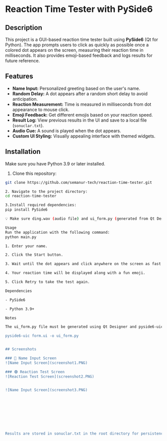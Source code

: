 # Reaction Time Tester with PySide6

## Description  
This project is a GUI-based reaction time tester built using **PySide6** (Qt for Python). The app prompts users to click as quickly as possible once a colored dot appears on the screen, measuring their reaction time in milliseconds. It also provides emoji-based feedback and logs results for future reference.

## Features

- **Name Input:** Personalized greeting based on the user's name.
- **Random Delay:** A dot appears after a random short delay to avoid anticipation.
- **Reaction Measurement:** Time is measured in milliseconds from dot appearance to mouse click.
- **Emoji Feedback:** Get different emojis based on your reaction speed.
- **Result Log:** View previous results in the UI and save to a local file (`sonuclar.txt`).
- **Audio Cue:** A sound is played when the dot appears.
- **Custom UI Styling:** Visually appealing interface with themed widgets.

## Installation

Make sure you have Python 3.9 or later installed.

1. Clone this repository:
```bash
git clone https://github.com/semanur-tech/reaction-time-tester.git

2. Navigate to the project directory:
cd reaction-time-tester

3.Install required dependencies:
pip install PySide6

💡 Make sure ding.wav (audio file) and ui_form.py (generated from Qt Designer .ui file) are present in the project directory.

Usage
Run the application with the following command:
python main.py

1. Enter your name.

2. Click the Start button.

3. Wait until the dot appears and click anywhere on the screen as fast as possible.

4. Your reaction time will be displayed along with a fun emoji.

5. Click Retry to take the test again.

Dependencies

- PySide6

- Python 3.9+

Notes

The ui_form.py file must be generated using Qt Designer and pyside6-uic if it's not included:

pyside6-uic form.ui -o ui_form.py


## Screenshots

### 👤 Name Input Screen
![Name Input Screen](screenshot1.PNG)

### 🟢 Reaction Test Screen
![Reaction Test Screen](screenshot2.PNG)


![Name Input Screen](screenshot3.PNG)









Results are stored in sonuclar.txt in the root directory for persistence.




